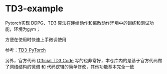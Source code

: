 # TD3-example

Pytorch实现 DDPG、TD3 算法在连续动作和离散动作环境中的训练和测试功能，环境为gym；

方便在使用时快速上手微调使用

参考：[TD3-PyTorch](https://github.com/nikhilbarhate99/TD3-PyTorch-BipedalWalker-v2)

另外，官方代码 [Official TD3 Code](https://github.com/sfujim/TD3/) 写的也非常好，本仓库内的是基于官方代码做了网络结构的微调 和 代码逻辑的简单修改，其他功能基本完全一致